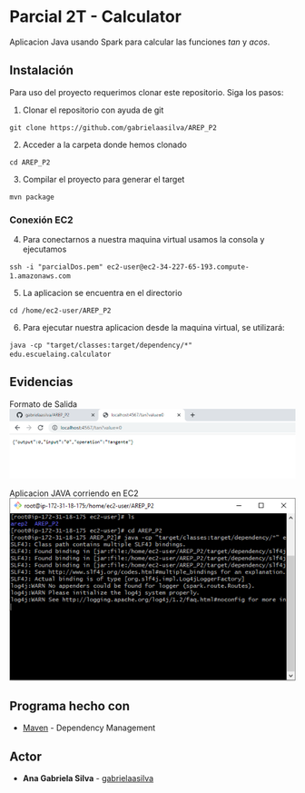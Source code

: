 # Parcial 2T - Calculator
Aplicacion Java usando Spark para calcular las funciones *tan* y *acos*.


## Instalación
Para uso del proyecto requerimos clonar este repositorio. Siga los pasos:

1. Clonar el repositorio con ayuda de git
```
git clone https://github.com/gabrielaasilva/AREP_P2
```

2. Acceder a la carpeta donde hemos clonado
```
cd AREP_P2
```

3. Compilar el proyecto para generar el target
```
mvn package
```

### Conexión EC2

4. Para conectarnos a nuestra maquina virtual usamos la consola y ejecutamos
```
ssh -i "parcialDos.pem" ec2-user@ec2-34-227-65-193.compute-1.amazonaws.com
```

5. La aplicacion se encuentra en el directorio 
```
cd /home/ec2-user/AREP_P2
```

6. Para ejecutar nuestra aplicacion desde la maquina virtual, se utilizará: 
```
java -cp "target/classes:target/dependency/*" edu.escuelaing.calculator
```

## Evidencias

Formato de Salida
![Formato de salida](https://github.com/gabrielaasilva/AREP_P2/blob/main/img/json.PNG)



Aplicacion JAVA corriendo en EC2
![ec2Running](https://github.com/gabrielaasilva/AREP_P2/blob/main/img/ec2running.PNG)


## Programa hecho con

* [Maven](https://maven.apache.org/) - Dependency Management

## Actor

* **Ana Gabriela Silva** - [gabrielaasilva](https://github.com/gabrielaasilva)
